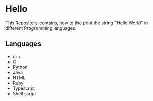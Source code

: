 # Hello
This Repository contains, how to the print the string "Hello World" in different Programming languages.


## Languages
* c++
* C
* Python
* Java
* HTML
* Ruby
* Typescript
* Shell script
